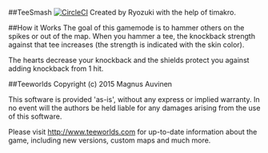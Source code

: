 ##TeeSmash [![CircleCI](https://circleci.com/gh/Ryozuki/Tee-Smash.svg?style=svg)](https://circleci.com/gh/Ryozuki/Tee-Smash)
Created by Ryozuki with the help of timakro.

##How it Works
The goal of this gamemode is to hammer others on the spikes or out of the map.
When you hammer a tee, the knockback strength against that tee increases (the strength is indicated with the skin color).

The hearts decrease your knockback and the shields protect you against adding knockback from 1 hit.

##Teeworlds
Copyright (c) 2015 Magnus Auvinen

This software is provided 'as-is', without any express or implied
warranty. In no event will the authors be held liable for any damages
arising from the use of this software.


Please visit http://www.teeworlds.com for up-to-date information about
the game, including new versions, custom maps and much more.
